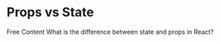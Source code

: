 # Props vs State

<ResourceGroupTitle>Free Content</ResourceGroupTitle>
<BadgeLink colorScheme='yellow' badgeText='Read' href='https://stackoverflow.com/questions/27991366/what-is-the-difference-between-state-and-props-in-react'>What is the difference between state and props in React?</BadgeLink>

